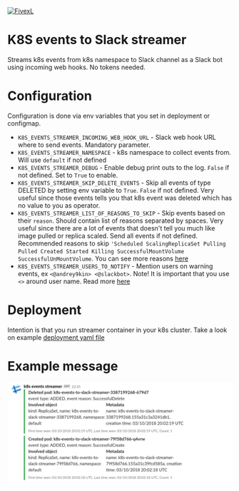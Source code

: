 [![FivexL](https://releases.fivexl.io/fivexlbannergit.jpg)](https://fivexl.io/)

# K8S events to Slack streamer

Streams k8s events from k8s namespace to Slack channel as a Slack bot using incoming web hooks. No tokens needed.

# Configuration

Configuration is done via env variables that you set in deployment or configmap.

* `K8S_EVENTS_STREAMER_INCOMING_WEB_HOOK_URL` - Slack web hook URL where to send events. Mandatory parameter.
* `K8S_EVENTS_STREAMER_NAMESPACE` - k8s namespace to collect events from. Will use `default` if not defined
* `K8S_EVENTS_STREAMER_DEBUG` - Enable debug print outs to the log. `False` if not defined. Set to `True` to enable.
* `K8S_EVENTS_STREAMER_SKIP_DELETE_EVENTS` - Skip all events of type DELETED by setting  env variable to `True`. `False` if not defined. Very useful since those events tells you that k8s event was deleted which has no value to you as operator.
* `K8S_EVENTS_STREAMER_LIST_OF_REASONS_TO_SKIP` - Skip events based on their `reason`. Should contain list of reasons separated by spaces. Very useful since there are a lot of events that doesn't tell you much like image pulled or replica scaled. Send all events if not defined. Recommended reasons to skip `'Scheduled ScalingReplicaSet Pulling Pulled Created Started Killing SuccessfulMountVolume SuccessfulUnMountVolume`. You can see more reasons [here](https://github.com/kubernetes/kubernetes/blob/master/pkg/kubelet/events/event.go)
* `K8S_EVENTS_STREAMER_USERS_TO_NOTIFY` - Mention users on warning events, ex `<@andrey9kin> <@slackbot>`. Note! It is important that you use `<>` around user name. Read more [here](https://api.slack.com/docs/message-formatting#linking_to_channels_and_users)

# Deployment

Intention is that you run streamer container in your k8s cluster. Take a look on example [deployment yaml file](example-deployment.yaml)

# Example message

![Example](/example.png)

